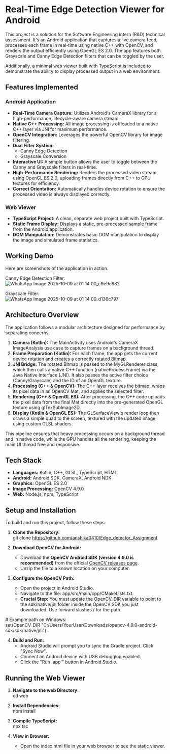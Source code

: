 # **Real-Time Edge Detection Viewer for Android**

This project is a solution for the Software Engineering Intern (R\&D) technical assessment. It's an Android application that captures a live camera feed, processes each frame in real-time using native C++ with OpenCV, and renders the output efficiently using OpenGL ES 2.0. The app features both Grayscale and Canny Edge Detection filters that can be toggled by the user.

Additionally, a minimal web viewer built with TypeScript is included to demonstrate the ability to display processed output in a web environment.

## **Features Implemented**

### **Android Application**

* **Real-Time Camera Capture:** Utilizes Android's CameraX library for a high-performance, lifecycle-aware camera stream.  
* **Native C++ Processing:** All image processing is offloaded to a native C++ layer via JNI for maximum performance.  
* **OpenCV Integration:** Leverages the powerful OpenCV library for image filtering.  
* **Dual Filter System:**  
  * Canny Edge Detection  
  * Grayscale Conversion  
* **Interactive UI:** A simple button allows the user to toggle between the Canny and Grayscale filters in real-time.  
* **High-Performance Rendering:** Renders the processed video stream using OpenGL ES 2.0, uploading frames directly from C++ to GPU textures for efficiency.  
* **Correct Orientation:** Automatically handles device rotation to ensure the processed video is always displayed correctly.

### **Web Viewer**

* **TypeScript Project:** A clean, separate web project built with TypeScript.  
* **Static Frame Display:** Displays a static, pre-processed sample frame from the Android application.  
* **DOM Manipulation:** Demonstrates basic DOM manipulation to display the image and simulated frame statistics.

## **Working Demo**

Here are screenshots of the application in action.

Canny Edge Detection Filter:  
![WhatsApp Image 2025-10-09 at 01 14 00_c9e9e882](https://github.com/user-attachments/assets/1b4cb7d1-9619-4696-bfe3-d93abfb62c28)

Grayscale Filter:  
![WhatsApp Image 2025-10-09 at 01 14 00_d136c797](https://github.com/user-attachments/assets/634dbda5-c7c8-4697-8303-71f40f5e4ca5)


## **Architecture Overview**

The application follows a modular architecture designed for performance by separating concerns.

1. **Camera (Kotlin):** The MainActivity uses Android's CameraX ImageAnalysis use case to capture frames on a background thread.  
2. **Frame Preparation (Kotlin):** For each frame, the app gets the current device rotation and creates a correctly rotated Bitmap.  
3. **JNI Bridge:** The rotated Bitmap is passed to the MyGLRenderer class, which then calls a native C++ function (nativeProcessFrame) via the Java Native Interface (JNI). It also passes the active filter choice (Canny/Grayscale) and the ID of an OpenGL texture.  
4. **Processing (C++ & OpenCV):** The C++ layer receives the bitmap, wraps its pixel data in an OpenCV Mat, and applies the selected filter.  
5. **Rendering (C++ & OpenGL ES):** After processing, the C++ code uploads the pixel data from the final Mat directly into the pre-generated OpenGL texture using glTexSubImage2D.  
6. **Display (Kotlin & OpenGL ES):** The GLSurfaceView's render loop then draws a simple quad to the screen, textured with the updated image, using custom GLSL shaders.

This pipeline ensures that heavy processing occurs on a background thread and in native code, while the GPU handles all the rendering, keeping the main UI thread free and responsive.

## **Tech Stack**

* **Languages:** Kotlin, C++, GLSL, TypeScript, HTML  
* **Android:** Android SDK, CameraX, Android NDK  
* **Graphics:** OpenGL ES 2.0  
* **Image Processing:** OpenCV 4.9.0  
* **Web:** Node.js, npm, TypeScript

## **Setup and Installation**

To build and run this project, follow these steps:

1. **Clone the Repository:**  
   git clone https://github.com/anshika0410/Edge_detector_Assignment

2. **Download OpenCV for Android:**  
   * Download the **OpenCV Android SDK (version 4.9.0 is recommended)** from the official [OpenCV releases page](https://github.com/opencv/opencv/releases).  
   * Unzip the file to a known location on your computer.  
3. **Configure the OpenCV Path:**  
   * Open the project in Android Studio.  
   * Navigate to the file: app/src/main/cpp/CMakeLists.txt.  
   * **Crucial Step:** You must update the OpenCV\_DIR variable to point to the sdk/native/jni folder inside the OpenCV SDK you just downloaded. Use forward slashes / for the path.

\# Example path on Windows:  
set(OpenCV\_DIR "C:/Users/YourUser/Downloads/opencv-4.9.0-android-sdk/sdk/native/jni")

4. **Build and Run:**  
   * Android Studio will prompt you to sync the Gradle project. Click "Sync Now".  
   * Connect an Android device with USB debugging enabled.  
   * Click the "Run 'app'" button in Android Studio.

## **Running the Web Viewer**

1. **Navigate to the web Directory:**  
   cd web

2. **Install Dependencies:**  
   npm install

3. **Compile TypeScript:**  
   npx tsc

4. **View in Browser:**  
   * Open the index.html file in your web browser to see the static viewer.
